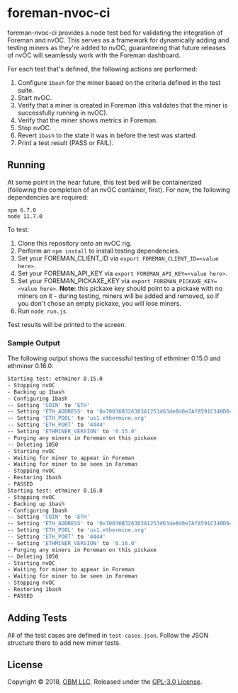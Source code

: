 # foreman-nvoc-ci

foreman-nvoc-ci provides a node test bed for validating the integration of Foreman and nvOC.  This serves as a framework for dynamically adding and testing miners as they're added to nvOC, guaranteeing that future releases of nvOC will seamlessly work with the Foreman dashboard.

For each test that's defined, the following actions are performed:

1. Configure `1bash` for the miner based on the criteria defined in the test suite.
2. Start nvOC.
3. Verify that a miner is created in Foreman (this validates that the miner is successfully running in nvOC).
4. Verify that the miner shows metrics in Foreman.
5. Stop nvOC.
5. Revert `1bash` to the state it was in before the test was started.
6. Print a test result (PASS or FAIL).

## Running ##

At some point in the near future, this test bed will be containerized (following the completion of an nvOC container, first).  For now, the following dependencies are required:

```
npm 6.7.0
node 11.7.0
```

To test:

1. Clone this repository onto an nvOC rig.
2. Perform an `npm install` to install testing dependencies.
3. Set your FOREMAN_CLIENT_ID via `export FOREMAN_CLIENT_ID=<value here>`.
4. Set your FOREMAN_API_KEY via `export FOREMAN_API_KEY=<value here>`.
5. Set your FOREMAN_PICKAXE_KEY via `export FOREMAN_PICKAXE_KEY=<value here>`.  **Note:** this pickaxe key should point to a pickaxe with no miners on it - during testing, miners will be added and removed, so if you don't chose an empty pickaxe, you will lose miners.
6. Run `node run.js`.

Test results will be printed to the screen.

### Sample Output ###

The following output shows the successful testing of ethminer 0.15.0 and ethminer 0.16.0:

```sh
Starting test: ethminer 0.15.0
- Stopping nvOC
- Backing up 1bash
- Configuring 1bash
-- Setting 'COIN' to 'ETH'
-- Setting 'ETH_ADDRESS' to '0x70036B326303A1253d634eBd0e7Af8591C340D6c'
-- Setting 'ETH_POOL' to 'us1.ethermine.org'
-- Setting 'ETH_PORT' to '4444'
-- Setting 'ETHMINER_VERSION' to '0.15.0'
- Purging any miners in Foreman on this pickaxe
-- Deleting 1050
- Starting nvOC
- Waiting for miner to appear in Foreman
- Waiting for miner to be seen in Foreman
- Stopping nvOC
- Restoring 1bash
- PASSED
Starting test: ethminer 0.16.0
- Stopping nvOC
- Backing up 1bash
- Configuring 1bash
-- Setting 'COIN' to 'ETH'
-- Setting 'ETH_ADDRESS' to '0x70036B326303A1253d634eBd0e7Af8591C340D6c'
-- Setting 'ETH_POOL' to 'us1.ethermine.org'
-- Setting 'ETH_PORT' to '4444'
-- Setting 'ETHMINER_VERSION' to '0.16.0'
- Purging any miners in Foreman on this pickaxe
-- Deleting 1050
- Starting nvOC
- Waiting for miner to appear in Foreman
- Waiting for miner to be seen in Foreman
- Stopping nvOC
- Restoring 1bash
- PASSED
```

## Adding Tests ##

All of the test cases are defined in `test-cases.json`.  Follow the JSON structure there to add new miner tests.

## License ##

Copyright © 2018, [OBM LLC](https://obm.mn/).  Released under the [GPL-3.0 License](LICENSE).
